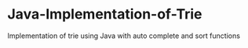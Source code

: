 # Java-Implementation-of-Trie
Implementation of trie using Java with auto complete and sort functions
